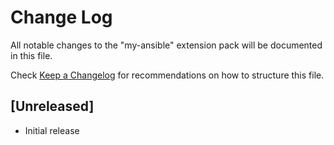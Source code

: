 # Change Log

All notable changes to the "my-ansible" extension pack will be documented in this file.

Check [Keep a Changelog](http://keepachangelog.com/) for recommendations on how to structure this file.

## [Unreleased]

- Initial release
